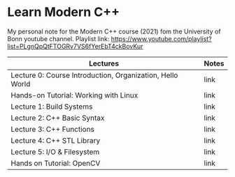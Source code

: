 # Learn Modern C++

My personal note for the Modern C++ course (2021) fom the University of Bonn youtube channel. Playlist link: https://www.youtube.com/playlist?list=PLgnQpQtFTOGRv7VS6fYerEbT4ckBovKur

| Lectures | Notes |
| -------- | ------- |
| Lecture 0: Course Introduction, Organization, Hello World | link |
| Hands-on Tutorial: Working with Linux | link |
| Lecture 1: Build Systems | link |
| Lecture 2: C++ Basic Syntax | link |
| Lecture 3: C++ Functions | link |
| Lecture 4: C++ STL Library | link |
| Lecture 5: I/O & Filesystem | link |
| Hands on Tutorial: OpenCV | link |
